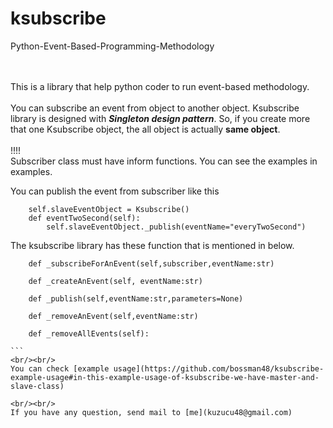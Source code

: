 # ksubscribe
Python-Event-Based-Programming-Methodology

<br/><br/>
This is a library that help python coder to run event-based methodology.
<br/><br/>
You can subscribe an event from object to another object. Ksubscribe library is designed with _**Singleton design pattern**_. So, if you create more that one Ksubscribe object, the all object is actually **same object**.
<br/><br/>!!!!<br/>
Subscriber class must have inform functions. You can see the examples in examples.

You can publish the event from subscriber like this <br/>
```
    self.slaveEventObject = Ksubscribe()
    def eventTwoSecond(self):
        self.slaveEventObject._publish(eventName="everyTwoSecond")
```

The ksubscribe library has these function that is mentioned in below.

````
    def _subscribeForAnEvent(self,subscriber,eventName:str)

    def _createAnEvent(self, eventName:str)

    def _publish(self,eventName:str,parameters=None)

    def _removeAnEvent(self,eventName:str)

    def _removeAllEvents(self):
    
```
<br/><br/>
You can check [example usage](https://github.com/bossman48/ksubscribe-example-usage#in-this-example-usage-of-ksubscribe-we-have-master-and-slave-class)

<br/><br/>
If you have any question, send mail to [me](kuzucu48@gmail.com)



